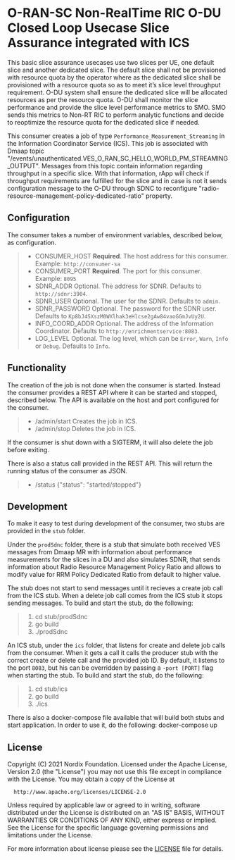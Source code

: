 # O-RAN-SC Non-RealTime RIC O-DU Closed Loop Usecase Slice Assurance integrated with ICS

This basic slice assurance usecases use two slices per UE, one default slice and another dedicated slice. The default slice shall not be provisioned with resource quota by the operator where as the dedicated slice shall be provisioned with a resource quota so as to meet it’s slice level throughput requirement. O-DU system shall ensure the dedicated slice will be allocated resources as per the resource quota. O-DU shall monitor the slice performance and provide the slice level performance metrics to SMO. SMO sends this metrics to Non-RT RIC to perform analytic functions and decide to reoptimize the resource quota for the dedicated slice if needed.

This consumer creates a job of type `Performance_Measurement_Streaming` in the Information Coordinator Service (ICS). This job is associated with Dmaap topic "/events/unauthenticated.VES_O_RAN_SC_HELLO_WORLD_PM_STREAMING_OUTPUT". Messages from this topic contain information regarding throughput in a specific slice. With that information, rApp will check if throughput requirements are fulfilled for the slice and in case is not it sends configuration message to the O-DU through SDNC to reconfigure "radio-resource-management-policy-dedicated-ratio" property.

## Configuration

The consumer takes a number of environment variables, described below, as configuration.

>- CONSUMER_HOST        **Required**. The host address for this consumer.                          Example: `http://consumer-sa`
>- CONSUMER_PORT        **Required**. The port for this consumer.                                  Example: `8095`
>- SDNR_ADDR            Optional. The address for SDNR.                                            Defaults to `http://sdnr:3904`.
>- SDNR_USER            Optional. The user for the SDNR.                                           Defaults to `admin`.
>- SDNR_PASSWORD        Optional. The password for the SDNR user.                                  Defaults to `Kp8bJ4SXszM0WXlhak3eHlcse2gAw84vaoGGmJvUy2U`.
>- INFO_COORD_ADDR      Optional. The address of the Information Coordinator.                      Defaults to `http://enrichmentservice:8083`.
>- LOG_LEVEL            Optional. The log level, which can be `Error`, `Warn`, `Info` or `Debug`.  Defaults to `Info`.

## Functionality

The creation of the job is not done when the consumer is started. Instead the consumer provides a REST API where it can be started and stopped, described below. The API is available on the host and port configured for the consumer.

>- /admin/start  Creates the job in ICS.
>- /admin/stop   Deletes the job in ICS.

If the consumer is shut down with a SIGTERM, it will also delete the job before exiting.

There is also a status call provided in the REST API. This will return the running status of the consumer as JSON.
>- /status  {"status": "started/stopped"}

## Development

To make it easy to test during development of the consumer, two stubs are provided in the `stub` folder.

Under the `prodSdnc` folder, there is a stub that simulate both received VES messages from Dmaap MR with information about performance measurements for the slices in a DU and also simulates SDNR, that sends information about Radio Resource Management Policy Ratio and allows to modify value for RRM Policy Dedicated Ratio from default to higher value.

The stub does not start to send messages until it recieves a create job call from the ICS stub. When a delete job call comes from the ICS stub it stops sending messages. To build and start the stub, do the following:
>1. cd stub/prodSdnc
>2. go build
>3. ./prodSdnc

An ICS stub, under the `ics` folder, that listens for create and delete job calls from the consumer. When it gets a call it calls the producer stub with the correct create or delete call and the provided job ID. By default, it listens to the port `8083`, but his can be overridden by passing a `-port [PORT]` flag when starting the stub. To build and start the stub, do the following:
>1. cd stub/ics
>2. go build
>3. ./ics

There is also a docker-compose file available that will build both stubs and start application. In order to use it, do the following:
docker-compose up

## License

Copyright (C) 2021 Nordix Foundation.
Licensed under the Apache License, Version 2.0 (the "License")
you may not use this file except in compliance with the License.
You may obtain a copy of the License at

      http://www.apache.org/licenses/LICENSE-2.0

Unless required by applicable law or agreed to in writing, software
distributed under the License is distributed on an "AS IS" BASIS,
WITHOUT WARRANTIES OR CONDITIONS OF ANY KIND, either express or implied.
See the License for the specific language governing permissions and
limitations under the License.

For more information about license please see the [LICENSE](LICENSE.txt) file for details.
